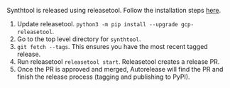 Synthtool is released using releasetool. Follow the installation steps [here](https://github.com/googleapis/releasetool).

1. Update releasetool. `python3 -m pip install --upgrade gcp-releasetool`. 
1. Go to the top level directory for `synthtool`.
1. `git fetch --tags`. This ensures you have the most recent tagged release.
1. Run releasetool `releasetool start`. Releasetool creates a release PR.
1. Once the PR is approved and merged, Autorelease will find the PR and finish the release process (tagging and publishing to PyPI).
